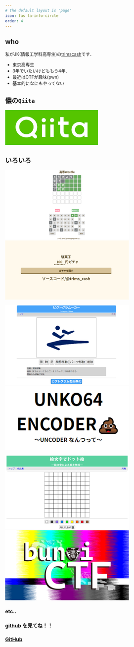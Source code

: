 ```yaml
---
# the default layout is 'page'
icon: fas fa-info-circle
order: 4
---
```


## who
私がJK(情報工学科高専生)の[trimscash](https://twitter.com/trims_cash)です．

- 東京高専生
- 3年でいたいけどももう4年．
- 最近はCTFが趣味(pwn)
- 基本的になにもやってない


## 儂の`Qiita`

<a href="https://qiita.com/trimscash"><img src="../assets/img/about/logo-background-color.png" width=300></a>


## いろいろ


<a href="https://trimscash.github.io/KosenWordle"><img src="../assets/img/about/KosenWordle.png" width=400></a>
<a href="https://trimscash.github.io/DagashiGacha"><img src="../assets/img/about/DagashiGacha.png" width=400></a>

<a href="https://trimscash.github.io"><img src="../assets/img/about/PictogramMaker.png" width=400></a> 
<a href="https://trimscash.github.io/unko64"><img src="../assets/img/about/unko64.png" width=400></a>

<a href="https://trimscash.github.io/etoemoji"><img src="../assets/img/about/etoemoji.png" width=400></a>
<a href="https://qiita.com/trimscash/items/e06ede13193fa8d48c02"><img src="../assets/img/about/bunaiCTF_Colorbar2.png" width=400></a>

### etc..

### github を見てね！！

### [GitHub](https://github.com/trimscash)
